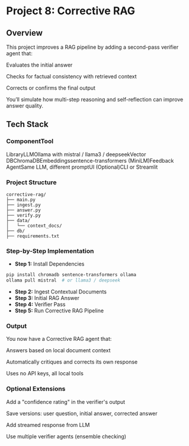 # Project 8: Corrective RAG

## Overview
This project improves a RAG pipeline by adding a second-pass verifier agent that:

Evaluates the initial answer

Checks for factual consistency with retrieved context

Corrects or confirms the final output

You’ll simulate how multi-step reasoning and self-reflection can improve answer quality.

## Tech Stack

### ComponentTool
LibraryLLMOllama with mistral / llama3 / deepseekVector DBChromaDBEmbeddingssentence-transformers (MiniLM)Feedback AgentSame LLM, different promptUI (Optional)CLI or Streamlit

### Project Structure

```text
corrective-rag/
├── main.py
├── ingest.py
├── answer.py
├── verify.py
├── data/
│   └── context_docs/
├── db/
├── requirements.txt
```

### Step-by-Step Implementation

* **Step 1:** Install Dependencies

```bash
pip install chromadb sentence-transformers ollama
ollama pull mistral  # or llama3 / deepseek
```

* **Step 2:** Ingest Contextual Documents
* **Step 3:** Initial RAG Answer
* **Step 4:** Verifier Pass
* **Step 5:** Run Corrective RAG Pipeline

### Output
You now have a Corrective RAG agent that:

Answers based on local document context

Automatically critiques and corrects its own response

Uses no API keys, all local tools

### Optional Extensions

Add a "confidence rating" in the verifier's output

Save versions: user question, initial answer, corrected answer

Add streamed response from LLM

Use multiple verifier agents (ensemble checking)